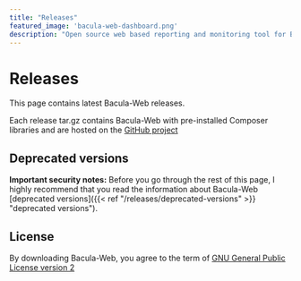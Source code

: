 ```yaml
---
title: "Releases"
featured_image: 'bacula-web-dashboard.png'
description: "Open source web based reporting and monitoring tool for Bacula"
---
```


# Releases

This page contains latest Bacula-Web releases.

Each release tar.gz contains Bacula-Web with pre-installed Composer libraries and are hosted on the [GitHub project](https://github.com/bacula-web/bacula-web)

## Deprecated versions

**Important security notes:** Before you go through the rest of this page, I highly recommend that you read the information about Bacula-Web [deprecated versions]({{< ref "/releases/deprecated-versions" >}} "deprecated versions").

## License

By downloading Bacula-Web, you agree to the term of [GNU General Public License version 2](https://opensource.org/licenses/GPL-2.0)

